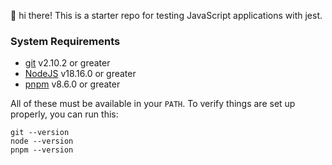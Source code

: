 👋 hi there! This is a starter repo for testing JavaScript applications with jest.

### System Requirements

- [git][git] v2.10.2 or greater
- [NodeJS][node] v18.16.0 or greater
- [pnpm][pnpm] v8.6.0 or greater

All of these must be available in your `PATH`. To verify things are set up properly, you can run this:

```
git --version
node --version
pnpm --version
```

[git]: https://git-scm.com/
[node]: https://nodejs.org
[pnpm]: https://pnpm.io/
